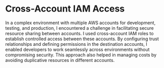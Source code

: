 #  Cross-Account IAM Access
In a complex environment with multiple AWS accounts for development, testing, and production, I encountered a challenge in facilitating secure resource sharing between accounts. I used cross-account IAM roles to establish controlled access between these accounts. By configuring trust relationships and defining permissions in the destination accounts, I enabled developers to work seamlessly across environments without compromising security. This approach also helped in managing costs by avoiding duplicative resources in different accounts.


